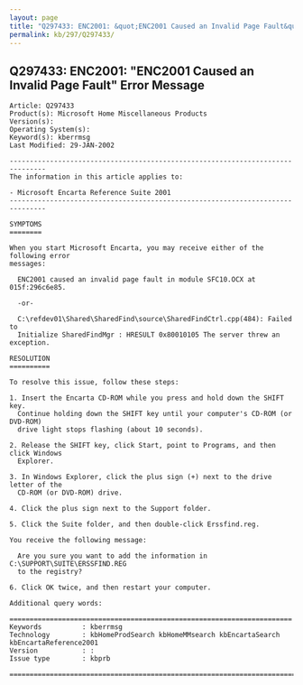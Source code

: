 ```yaml
---
layout: page
title: "Q297433: ENC2001: &quot;ENC2001 Caused an Invalid Page Fault&quot; Error Message"
permalink: kb/297/Q297433/
---
```


## Q297433: ENC2001: &quot;ENC2001 Caused an Invalid Page Fault&quot; Error Message

	Article: Q297433
	Product(s): Microsoft Home Miscellaneous Products
	Version(s): 
	Operating System(s): 
	Keyword(s): kberrmsg
	Last Modified: 29-JAN-2002
	
	-------------------------------------------------------------------------------
	The information in this article applies to:
	
	- Microsoft Encarta Reference Suite 2001 
	-------------------------------------------------------------------------------
	
	SYMPTOMS
	========
	
	When you start Microsoft Encarta, you may receive either of the following error
	messages:
	
	  ENC2001 caused an invalid page fault in module SFC10.OCX at 015f:296c6e85.
	
	  -or-
	
	  C:\refdev01\Shared\SharedFind\source\SharedFindCtrl.cpp(484): Failed to
	  Initialize SharedFindMgr : HRESULT 0x80010105 The server threw an exception.
	
	RESOLUTION
	==========
	
	To resolve this issue, follow these steps:
	
	1. Insert the Encarta CD-ROM while you press and hold down the SHIFT key.
	  Continue holding down the SHIFT key until your computer's CD-ROM (or DVD-ROM)
	  drive light stops flashing (about 10 seconds).
	
	2. Release the SHIFT key, click Start, point to Programs, and then click Windows
	  Explorer.
	
	3. In Windows Explorer, click the plus sign (+) next to the drive letter of the
	  CD-ROM (or DVD-ROM) drive.
	
	4. Click the plus sign next to the Support folder.
	
	5. Click the Suite folder, and then double-click Erssfind.reg.
	
	You receive the following message:
	
	  Are you sure you want to add the information in C:\SUPPORT\SUITE\ERSSFIND.REG
	  to the registry?
	
	6. Click OK twice, and then restart your computer.
	
	Additional query words:
	
	======================================================================
	Keywords          : kberrmsg 
	Technology        : kbHomeProdSearch kbHomeMMsearch kbEncartaSearch kbEncartaReference2001
	Version           : :
	Issue type        : kbprb
	
	=============================================================================
	
